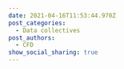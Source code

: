 ```yaml
---
date: 2021-04-16T11:53:44.970Z
post_categories:
  - Data collectives
post_authors:
  - CFD
show_social_sharing: true
---
```

